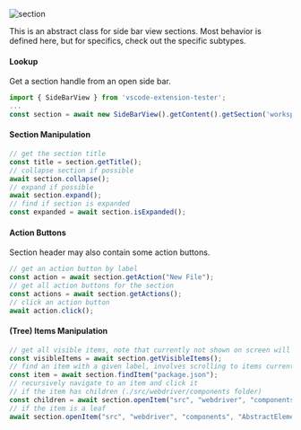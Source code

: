 ![section](https://user-images.githubusercontent.com/4181232/56656305-76c08700-6695-11e9-8630-e878ff478201.png)

This is an abstract class for side bar view sections. Most behavior is defined here, but for specifics, check out the specific subtypes.

#### Lookup

Get a section handle from an open side bar.

```typescript
import { SideBarView } from 'vscode-extension-tester';
...
const section = await new SideBarView().getContent().getSection('workspace');
```

#### Section Manipulation

```typescript
// get the section title
const title = section.getTitle();
// collapse section if possible
await section.collapse();
// expand if possible
await section.expand();
// find if section is expanded
const expanded = await section.isExpanded();
```

#### Action Buttons

Section header may also contain some action buttons.

```typescript
// get an action button by label
const action = await section.getAction("New File");
// get all action buttons for the section
const actions = await section.getActions();
// click an action button
await action.click();
```

#### (Tree) Items Manipulation

```typescript
// get all visible items, note that currently not shown on screen will not be retrieved
const visibleItems = await section.getVisibleItems();
// find an item with a given label, involves scrolling to items currently not showing
const item = await section.findItem("package.json");
// recursively navigate to an item and click it
// if the item has children (./src/webdriver/components folder)
const children = await section.openItem("src", "webdriver", "components");
// if the item is a leaf
await section.openItem("src", "webdriver", "components", "AbstractElement.ts");
```
